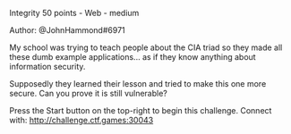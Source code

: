 Integrity
50 points - Web - medium

Author: @JohnHammond#6971

My school was trying to teach people about the CIA triad so they made all these dumb example applications... as if they know anything about information security.

Supposedly they learned their lesson and tried to make this one more secure. Can you prove it is still vulnerable?

Press the Start button on the top-right to begin this challenge.
Connect with:
http://challenge.ctf.games:30043